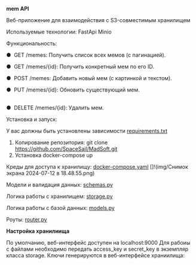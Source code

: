 **mem API**

Веб-приложение для взаимодействия с S3-совместимым хранилищем

Используемые технологии:
FastApi
Minio

Функциональность:

●  GET /memes: Получить список всех мемов (с пагинацией).

●  GET /memes/{id}: Получить конкретный мем по его ID.

●  POST /memes: Добавить новый мем (с картинкой и текстом).

●  PUT /memes/{id}: Обновить существующий мем.                                        

●  DELETE /memes/{id}: Удалить мем. 

Установка и запуск:

У вас должны быть установлены зависимости [requirements.txt](https://github.com/SpaceSail/MadSoft/blob/4cdcacd33097e05edc6d5f557fbba0e38a7e5a45/requirements.txt)

1. Копирование репозитория:
git clone https://github.com/SpaceSail/MadSoft.git
2. Установка docker-compose up

Креды для доступа к хранилищу:
[docker-compose.yaml](Docker-compose.yaml)
[]!(img/Снимок экрана 2024-07-12 в 18.48.55.png)

Модели и валидация данных: [schemas.py](schemas.py)

Логика работы с хранилищем: [storage.py](storage.py)

Логика работы с базой данных: [models.py](models.py)

Роуты: [router.py](router.py)

**Настройка хранилиища**

По умолчанию, веб-интерфейс доступен на localhost:9000
Для рабоиы с файлами необходимо передать access_key и secret_key в экземпляр 
класса storage. Ключи генерируются в веб-интерфейсе храниилища:

